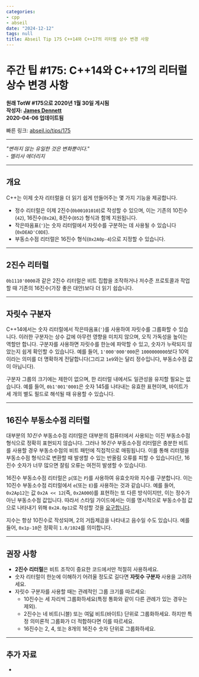 ```yaml
---
categories:
- cpp
- abseil
date: "2024-12-12"
tags: null
title: Abseil Tip 175 C++14와 C++17의 리터럴 상수 변경 사항
---
```



# 주간 팁 #175: C++14와 C++17의 리터럴 상수 변경 사항

**원래 TotW #175으로 2020년 1월 30일 게시됨**  
**작성자: [James Dennett](mailto:jdennett@google.com)**  
**2020-04-06 업데이트됨**

빠른 링크: [abseil.io/tips/175](https://abseil.io/tips/175)

---

*"변하지 않는 유일한 것은 변화뿐이다."*  
*- 멜리사 에더리지*

---

## 개요

C++는 이제 숫자 리터럴을 더 읽기 쉽게 만들어주는 몇 가지 기능을 제공합니다.

- 정수 리터럴은 이제 2진수(`0b00101010`)로 작성할 수 있으며, 이는 기존의 10진수(`42`), 16진수(`0x2A`), 8진수(`052`) 형식과 함께 지원됩니다.
- 작은따옴표(`'`)는 숫자 리터럴에서 자릿수를 구분하는 데 사용될 수 있습니다 (`0xDEAD'C0DE`).
- 부동소수점 리터럴은 16진수 형식(`0x2A0p-4`)으로 지정할 수 있습니다.

---

## 2진수 리터럴

`0b1110'0000`과 같은 2진수 리터럴은 비트 집합을 조작하거나 저수준 프로토콜과 작업할 때 기존의 16진수(가장 좋은 대안)보다 더 읽기 쉽습니다.

---

## 자릿수 구분자

C++14에서는 숫자 리터럴에서 작은따옴표(`'`)를 사용하여 자릿수를 그룹화할 수 있습니다. 이러한 구분자는 상수 값에 아무런 영향을 미치지 않으며, 오직 가독성을 높이는 역할만 합니다. 구분자를 사용하면 자릿수를 한눈에 파악할 수 있고, 숫자가 누락되지 않았는지 쉽게 확인할 수 있습니다. 예를 들어, `1'000'000'000`은 `1000000000`보다 10억이라는 의미를 더 명확하게 전달합니다(그리고 `1e9`와는 달리 정수입니다, 부동소수점 값이 아닙니다).

구분자 그룹의 크기에는 제한이 없으며, 한 리터럴 내에서도 일관성을 유지할 필요는 없습니다. 예를 들어, `0b1'001'0001`은 숫자 145를 나타내는 유효한 표현이며, 바이트가 세 개의 별도 필드로 해석될 때 유용할 수 있습니다.

---

## 16진수 부동소수점 리터럴

대부분의 *10진수* 부동소수점 리터럴은 대부분의 컴퓨터에서 사용되는 이진 부동소수점 형식으로 정확히 표현되지 않습니다. 그러나 *16진수* 부동소수점 리터럴은 충분한 비트를 사용할 경우 부동소수점의 비트 패턴에 직접적으로 매핑됩니다. 이를 통해 리터럴을 부동소수점 형식으로 변환할 때 발생할 수 있는 반올림 오류를 피할 수 있습니다(단, 16진수 숫자가 너무 많으면 잘림 오류는 여전히 발생할 수 있습니다).

16진수 부동소수점 리터럴은 `p`(또는 `P`)를 사용하여 유효숫자와 지수를 구분합니다. 이는 10진수 부동소수점 리터럴에서 `e`(또는 `E`)를 사용하는 것과 같습니다. 예를 들어, `0x2Ap12`는 값 `0x2A << 12`(즉, `0x2A000`)를 표현하는 또 다른 방식이지만, 이는 정수가 아닌 부동소수점 값입니다. 따라서 스타일 가이드에서는 이를 명시적으로 부동소수점 값으로 나타내기 위해 `0x2A.0p12`로 작성할 것을 [요구합니다](https://google.github.io/styleguide/cppguide.html#Floating_Literals).

지수는 항상 10진수로 작성되며, 2의 거듭제곱을 나타내고 음수일 수도 있습니다. 예를 들어, `0x1p-10`은 정확히 `1.0/1024`를 의미합니다.

---

## 권장 사항

- **2진수 리터럴**은 비트 조작이 중요한 코드에서만 적절히 사용하세요.
- 숫자 리터럴이 한눈에 이해하기 어려울 정도로 길다면 **자릿수 구분자** 사용을 고려하세요.
- 자릿수 구분자를 사용할 때는 관례적인 그룹 크기를 따르세요:
  - 10진수는 세 자리씩 그룹화하세요(특정 통화와 같이 다른 관례가 있는 경우는 제외).
  - 2진수는 네 비트(니블) 또는 여덟 비트(바이트) 단위로 그룹화하세요. 하지만 특정 의미론적 그룹화가 더 적합하다면 이를 따르세요.
  - 16진수는 2, 4, 또는 8개의 16진수 숫자 단위로 그룹화하세요.

---

## 추가 자료

- 